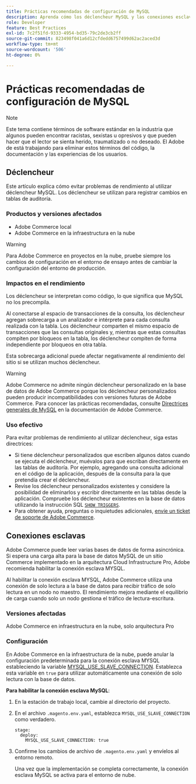 ```yaml
---
title: Prácticas recomendadas de configuración de MySQL
description: Aprenda cómo los déclencheur MySQL y las conexiones esclavas afectan el rendimiento del sitio de Commerce y cómo utilizarlos de forma eficaz.
role: Developer
feature: Best Practices
exl-id: 7c2f51fd-9333-4954-bd35-79c2de3cb2ff
source-git-commit: 823498f041a6d12cfdedd6757499d62ac2aced3d
workflow-type: tm+mt
source-wordcount: '506'
ht-degree: 0%

---
```


# Prácticas recomendadas de configuración de MySQL

>[!NOTE]
>
>Este tema contiene términos de software estándar en la industria que algunos pueden encontrar racistas, sexistas u opresivos y que pueden hacer que el lector se sienta herido, traumatizado o no deseado. El Adobe de está trabajando para eliminar estos términos del código, la documentación y las experiencias de los usuarios.

## Déclencheur

Este artículo explica cómo evitar problemas de rendimiento al utilizar déclencheur MySQL. Los déclencheur se utilizan para registrar cambios en tablas de auditoría.

### Productos y versiones afectados

- Adobe Commerce local
- Adobe Commerce en la infraestructura en la nube

>[!WARNING]
>
>Para Adobe Commerce en proyectos en la nube, pruebe siempre los cambios de configuración en el entorno de ensayo antes de cambiar la configuración del entorno de producción.

### Impactos en el rendimiento

Los déclencheur se interpretan como código, lo que significa que MySQL no los precompila.

Al conectarse al espacio de transacciones de la consulta, los déclencheur agregan sobrecarga a un analizador e intérprete para cada consulta realizada con la tabla. Los déclencheur comparten el mismo espacio de transacciones que las consultas originales y, mientras que estas consultas compiten por bloqueos en la tabla, los déclencheur compiten de forma independiente por bloqueos en otra tabla.

Esta sobrecarga adicional puede afectar negativamente al rendimiento del sitio si se utilizan muchos déclencheur.

>[!WARNING]
>
>Adobe Commerce no admite ningún déclencheur personalizado en la base de datos de Adobe Commerce porque los déclencheur personalizados pueden producir incompatibilidades con versiones futuras de Adobe Commerce. Para conocer las prácticas recomendadas, consulte [Directrices generales de MySQL](../../../installation/prerequisites/database/mysql.md) en la documentación de Adobe Commerce.

### Uso efectivo

Para evitar problemas de rendimiento al utilizar déclencheur, siga estas directrices:

- Si tiene déclencheur personalizados que escriben algunos datos cuando se ejecuta el déclencheur, muévalos para que escriban directamente en las tablas de auditoría. Por ejemplo, agregando una consulta adicional en el código de la aplicación, después de la consulta para la que pretendía crear el déclencheur.
- Revise los déclencheur personalizados existentes y considere la posibilidad de eliminarlos y escribir directamente en las tablas desde la aplicación. Compruebe los déclencheur existentes en la base de datos utilizando la instrucción SQL [`SHOW TRIGGERS`](https://dev.mysql.com/doc/refman/8.0/en/show-triggers.html).
- Para obtener ayuda, preguntas o inquietudes adicionales, [envíe un ticket de soporte de Adobe Commerce](https://experienceleague.adobe.com/docs/commerce-knowledge-base/kb/help-center-guide/magento-help-center-user-guide.html?lang=es&#submit-ticket).

## Conexiones esclavas

Adobe Commerce puede leer varias bases de datos de forma asincrónica. Si espera una carga alta para la base de datos MySQL de un sitio Commerce implementado en la arquitectura Cloud Infrastructure Pro, Adobe recomienda habilitar la conexión esclava MYSQL.

Al habilitar la conexión esclava MYSQL, Adobe Commerce utiliza una conexión de solo lectura a la base de datos para recibir tráfico de solo lectura en un nodo no maestro. El rendimiento mejora mediante el equilibrio de carga cuando solo un nodo gestiona el tráfico de lectura-escritura.

### Versiones afectadas

Adobe Commerce en infraestructura en la nube, solo arquitectura Pro

### Configuración

En Adobe Commerce en la infraestructura de la nube, puede anular la configuración predeterminada para la conexión esclava MYSQL estableciendo la variable [MYSQL_USE_SLAVE_CONNECTION](https://experienceleague.adobe.com/docs/commerce-cloud-service/user-guide/configure/env/stage/variables-deploy.html?lang=es#mysql_use_slave_connection). Establezca esta variable en `true` para utilizar automáticamente una conexión de solo lectura con la base de datos.

**Para habilitar la conexión esclava MySQL**:

1. En la estación de trabajo local, cambie al directorio del proyecto.

1. En el archivo `.magento.env.yaml`, establezca `MYSQL_USE_SLAVE_CONNECTION` como verdadero.

   ```
   stage:
     deploy:
       MYSQL_USE_SLAVE_CONNECTION: true
   ```

1. Confirme los cambios de archivo de `.magento.env.yaml` y envíelos al entorno remoto.

   Una vez que la implementación se completa correctamente, la conexión esclava MySQL se activa para el entorno de nube.

